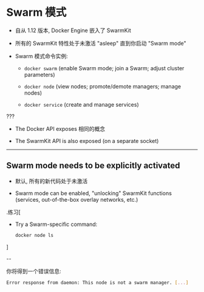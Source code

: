 # Swarm 模式

- 自从 1.12 版本, Docker Engine 嵌入了 SwarmKit

- 所有的 SwarmKit 特性处于未激活 "asleep" 直到你启动 "Swarm mode"

- Swarm 模式命令实例:

  - `docker swarm` (enable Swarm mode; join a Swarm; adjust cluster parameters)

  - `docker node` (view nodes; promote/demote managers; manage nodes)

  - `docker service` (create and manage services)

???

- The Docker API exposes 相同的概念

- The SwarmKit API is also exposed (on a separate socket)

---

## Swarm mode needs to be explicitly activated

- 默认, 所有的新代码处于未激活

- Swarm mode can be enabled, "unlocking" SwarmKit functions
  <br/>(services, out-of-the-box overlay networks, etc.)

.练习[

- Try a Swarm-specific command:

  ```bash
  docker node ls
  ```

<!-- Ignore errors: ```wait not a swarm manager``` -->

]

--

你将得到一个错误信息:

  ```bash
  Error response from daemon: This node is not a swarm manager. [...]
  ```
